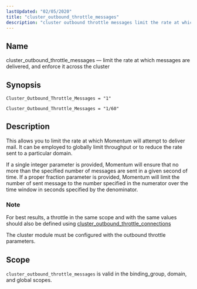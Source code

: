 ```yaml
---
lastUpdated: "02/05/2020"
title: "cluster_outbound_throttle_messages"
description: "cluster outbound throttle messages limit the rate at which messages are delivered and enforce it across the cluster Cluster Outbound Throttle Messages 1 Cluster Outbound Throttle Messages 1 60 This allows you to limit the rate at which Momentum will attempt to deliver mail It can be employed to globally..."
---
```


<a name="conf.ref.cluster_outbound_throttle_messages"></a> 
## Name

cluster_outbound_throttle_messages — limit the rate at which messages are delivered, and enforce it across the cluster

## Synopsis

`Cluster_Outbound_Throttle_Messages = "1"`

`Cluster_Outbound_Throttle_Messages = "1/60"`

<a name="idp23865696"></a> 
## Description

This allows you to limit the rate at which Momentum will attempt to deliver mail. It can be employed to globally limit throughput or to reduce the rate sent to a particular domain.

If a single integer parameter is provided, Momentum will ensure that no more than the specified number of messages are sent in a given second of time. If a proper fraction parameter is provided, Momentum will limit the number of sent message to the number specified in the numerator over the time window in seconds specified by the denominator.

### Note

For best results, a throttle in the same scope and with the same values should also be defined using [cluster_outbound_throttle_connections](/momentum/4/config/ref-cluster-outbound-throttle-connections)

The cluster module must be configured with the outbound throttle parameters.

<a name="idp23871008"></a> 
## Scope

`cluster_outbound_throttle_messages` is valid in the binding_group, domain, and global scopes.
